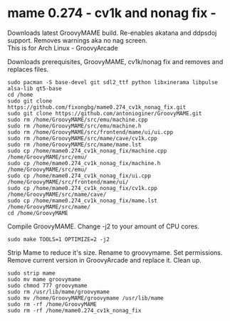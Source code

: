 # mame 0.274 - cv1k and nonag fix -
Downloads latest GroovyMAME build. Re-enables akatana and ddpsdoj support. Removes warnings aka no nag screen.
<br>This is for Arch Linux - GroovyArcade

Downloads prerequisites, GroovyMAME, cv1k/nonag fix and removes and replaces files.
```
sudo pacman -S base-devel git sdl2_ttf python libxinerama libpulse alsa-lib qt5-base
cd /home
sudo git clone https://github.com/fixongbg/mame0.274_cv1k_nonag_fix.git
sudo git clone https://github.com/antonioginer/GroovyMAME.git
sudo rm /home/GroovyMAME/src/emu/machine.cpp
sudo rm /home/GroovyMAME/src/emu/machine.h
sudo rm /home/GroovyMAME/src/frontend/mame/ui/ui.cpp
sudo rm /home/GroovyMAME/src/mame/cave/cv1k.cpp
sudo rm /home/GroovyMAME/src/mame/mame.lst
sudo cp /home/mame0.274_cv1k_nonag_fix/machine.cpp /home/GroovyMAME/src/emu/
sudo cp /home/mame0.274_cv1k_nonag_fix/machine.h /home/GroovyMAME/src/emu/
sudo cp /home/mame0.274_cv1k_nonag_fix/ui.cpp /home/GroovyMAME/src/frontend/mame/ui/
sudo cp /home/mame0.274_cv1k_nonag_fix/cv1k.cpp /home/GroovyMAME/src/mame/cave/
sudo cp /home/mame0.274_cv1k_nonag_fix/mame.lst /home/GroovyMAME/src/mame/
cd /home/GroovyMAME
```
Compile GroovyMAME. Change -j2 to your amount of CPU cores.
```
sudo make TOOLS=1 OPTIMIZE=2 -j2
```
Strip Mame to reduce it's size. Rename to groovymame. Set permissions. Remove current version in GroovyArcade and replace it. Clean up.
```
sudo strip mame
sudo mv mame groovymame
sudo chmod 777 groovymame
sudo rm /usr/lib/mame/groovymame
sudo mv /home/GroovyMAME/groovymame /usr/lib/mame
sudo rm -rf /home/GroovyMAME
sudo rm -rf /home/mame0.274_cv1k_nonag_fix
```


